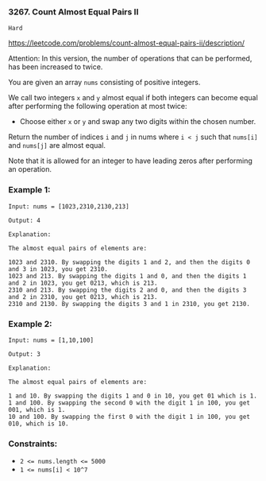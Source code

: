 ### 3267. Count Almost Equal Pairs II

`Hard`

https://leetcode.com/problems/count-almost-equal-pairs-ii/description/

Attention: In this version, the number of operations that can be performed, has been increased to twice.

You are given an array `nums` consisting of positive integers.

We call two integers `x` and `y` almost equal if both integers can become equal after performing the following operation at most twice:

* Choose either `x` or `y` and swap any two digits within the chosen number.

Return the number of indices `i` and `j` in nums where `i < j` such that `nums[i]` and `nums[j]` are almost equal.

Note that it is allowed for an integer to have leading zeros after performing an operation.

### Example 1:
```
Input: nums = [1023,2310,2130,213]

Output: 4

Explanation:

The almost equal pairs of elements are:

1023 and 2310. By swapping the digits 1 and 2, and then the digits 0 and 3 in 1023, you get 2310.
1023 and 213. By swapping the digits 1 and 0, and then the digits 1 and 2 in 1023, you get 0213, which is 213.
2310 and 213. By swapping the digits 2 and 0, and then the digits 3 and 2 in 2310, you get 0213, which is 213.
2310 and 2130. By swapping the digits 3 and 1 in 2310, you get 2130.
```
### Example 2:
```
Input: nums = [1,10,100]

Output: 3

Explanation:

The almost equal pairs of elements are:

1 and 10. By swapping the digits 1 and 0 in 10, you get 01 which is 1.
1 and 100. By swapping the second 0 with the digit 1 in 100, you get 001, which is 1.
10 and 100. By swapping the first 0 with the digit 1 in 100, you get 010, which is 10.
``` 

### Constraints:

* `2 <= nums.length <= 5000`
* `1 <= nums[i] < 10^7`